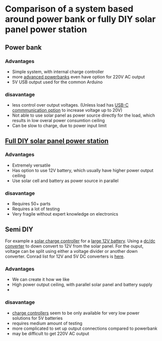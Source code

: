# Comparison of a system based around power bank or fully DIY solar panel power station

## Power bank

### Advantages

+ Simple system, with internal charge controller
+ more [advanced powerbanks](https://www.coolblue.nl/product/834838/goal-zero-sherpa-100-ac-powerbank-met-power-delivery-25-600-mah.html#product-specifications) even have option for 220V AC output
+ 5V USB output used for the common Arduino

### disavantage

+ less control over output voltages. (Unless load has [USB-C commmunication option](https://www.allaboutcircuits.com/technical-articles/introduction-to-usb-type-c-which-pins-power-delivery-data-transfer/#:~:text=The%20default%20VBUS%20voltage%20is,maximum%20power%20of%20100%20W) to increase voltage up to 20V)
+ Not able to use solar panel as power source directly for the load, which results in low overal power consumtion ceiling
+ Can be slow to charge, due to power input limit

## [Full DIY solar panel power station](https://microcontrolere.wordpress.com/2016/12/16/mppt-solar-charger/)

### Advantages
+ Extremely versatile
+ Has option to use 12V battery, which usually have higher power output ceiling
+ Use solar cell and battery as power source in parallel

### disavantage
+ Requires 50+ parts 
+ Requires a lot of testing
+ Very fragile without expert knowledge on electronics

## Semi DIY
For example a [solar charge controller](https://www.conrad.nl/p/kemo-charging-controller-m149n-solar-laadregelaar-serie-12-v-10-a-110527) for a [large 12V battery](https://www.conrad.nl/p/conrad-energy-12-v-9-ah-loodaccu-12-v-9-ah-loodvlies-agm-b-x-h-x-d-151-x-94-x-65-mm-kabelschoen-635-mm-onderhoudsvr-250915).
Using a [dc/dc converter](https://www.conrad.nl/p/victron-energy-orion-tr-2412-5-dcdc-converter-60-w-1666864) to down convert to 12V from the solar panel.
For the ouput, voltage can be split using either a voltage divider or another down converter.
Conrad list for 12V and 5V DC converters is [here](https://www.conrad.nl/o/spanningsomvormers-dcdc-2110160?ATT_OUTPUT_VOLTAGES_any=12%20V,5%20V%2FDC&price_max=335&price_min=5.73).

### Advantages
+ We can create it how we like
+ High power output ceiling, with parallel solar panel and battery supply
+ 

### disavantage
+ [charge controllers](https://www.sparkfun.com/categories/421) seem to be only available for very low power solutions for 5V batteries
+ requires medium amount of testing
+ more complicated to set up output connections compared to powerbank
+ may be difficult to get 220V AC output

